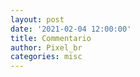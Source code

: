 ```yaml
---
layout: post
date: '2021-02-04 12:00:00'
title: Commentario
author: Pixel_br
categories: misc
---
```



